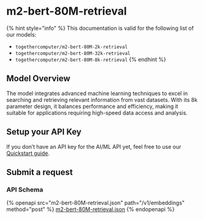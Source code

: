 # m2-bert-80M-retrieval

{% hint style="info" %}
This documentation is valid for the following list of our models:

* `togethercomputer/m2-bert-80M-2k-retrieval`
* `togethercomputer/m2-bert-80M-32k-retrieval`
* `togethercomputer/m2-bert-80M-8k-retrieval`
{% endhint %}

## Model Overview

The model integrates advanced machine learning techniques to excel in searching and retrieving relevant information from vast datasets. With its 8k parameter design, it balances performance and efficiency, making it suitable for applications requiring high-speed data access and analysis.

## Setup your API Key

If you don’t have an API key for the AI/ML API yet, feel free to use our [Quickstart guide](https://docs.aimlapi.com/quickstart/setting-up).

## Submit a request

### API Schema

{% openapi src="m2-bert-80M-retrieval.json" path="/v1/embeddings" method="post" %}
[m2-bert-80M-retrieval.json](m2-bert-80M-retrieval.json)
{% endopenapi %}
